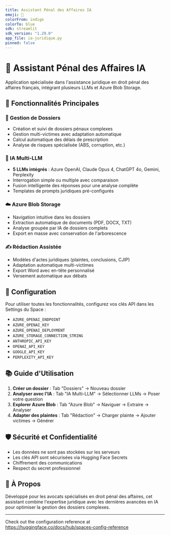 ```yaml
---
title: Assistant Pénal des Affaires IA
emoji: 💼
colorFrom: indigo
colorTo: blue
sdk: streamlit
sdk_version: "1.29.0"
app_file: ia-juridique.py
pinned: false
---
```


# 💼 Assistant Pénal des Affaires IA

Application spécialisée dans l'assistance juridique en droit pénal des affaires français, intégrant plusieurs LLMs et Azure Blob Storage.

## 🌟 Fonctionnalités Principales

### 📂 Gestion de Dossiers
- Création et suivi de dossiers pénaux complexes
- Gestion multi-victimes avec adaptation automatique
- Calcul automatique des délais de prescription
- Analyse de risques spécialisée (ABS, corruption, etc.)

### 🤖 IA Multi-LLM
- **5 LLMs intégrés** : Azure OpenAI, Claude Opus 4, ChatGPT 4o, Gemini, Perplexity
- Interrogation simple ou multiple avec comparaison
- Fusion intelligente des réponses pour une analyse complète
- Templates de prompts juridiques pré-configurés

### ☁️ Azure Blob Storage
- Navigation intuitive dans les dossiers
- Extraction automatique de documents (PDF, DOCX, TXT)
- Analyse groupée par IA de dossiers complets
- Export en masse avec conservation de l'arborescence

### ✍️ Rédaction Assistée
- Modèles d'actes juridiques (plaintes, conclusions, CJIP)
- Adaptation automatique multi-victimes
- Export Word avec en-tête personnalisé
- Versement automatique aux débats

## 🔐 Configuration

Pour utiliser toutes les fonctionnalités, configurez vos clés API dans les Settings du Space :

- `AZURE_OPENAI_ENDPOINT`
- `AZURE_OPENAI_KEY`
- `AZURE_OPENAI_DEPLOYMENT`
- `AZURE_STORAGE_CONNECTION_STRING`
- `ANTHROPIC_API_KEY`
- `OPENAI_API_KEY`
- `GOOGLE_API_KEY`
- `PERPLEXITY_API_KEY`

## 📚 Guide d'Utilisation

1. **Créer un dossier** : Tab "Dossiers" → Nouveau dossier
2. **Analyser avec l'IA** : Tab "IA Multi-LLM" → Sélectionner LLMs → Poser votre question
3. **Explorer Azure Blob** : Tab "Azure Blob" → Naviguer → Extraire → Analyser
4. **Adapter des plaintes** : Tab "Rédaction" → Charger plainte → Ajouter victimes → Générer

## 🛡️ Sécurité et Confidentialité

- Les données ne sont pas stockées sur les serveurs
- Les clés API sont sécurisées via Hugging Face Secrets
- Chiffrement des communications
- Respect du secret professionnel

## 🤝 À Propos

Développé pour les avocats spécialisés en droit pénal des affaires, cet assistant combine l'expertise juridique avec les dernières avancées en IA pour optimiser la gestion des dossiers complexes.

---

Check out the configuration reference at https://huggingface.co/docs/hub/spaces-config-reference